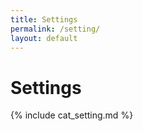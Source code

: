 ```yaml
---
title: Settings
permalink: /setting/
layout: default
---
```


# Settings

{% include cat_setting.md %}
